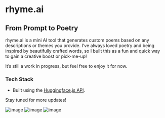 # rhyme.ai

## From Prompt to Poetry

rhyme.ai is a mini AI tool that generates custom poems based on any descriptions or themes you provide. I’ve always loved poetry and being inspired by beautifully crafted words, so I built this as a fun and quick way to gain a creative boost or pick-me-up!

It’s still a work in progress, but feel free to enjoy it for now.

### Tech Stack
- Built using the [Huggingface.js API](https://huggingface.co/docs/js).

Stay tuned for more updates!



![image](https://github.com/user-attachments/assets/2362035b-09f2-465c-80be-25fb7e19421c)
![image](https://github.com/user-attachments/assets/e18ca40f-da82-4d4c-8781-35505cca52ae)
![image](https://github.com/user-attachments/assets/3f342986-c0f6-4cbb-ac06-30ccb613c625)

